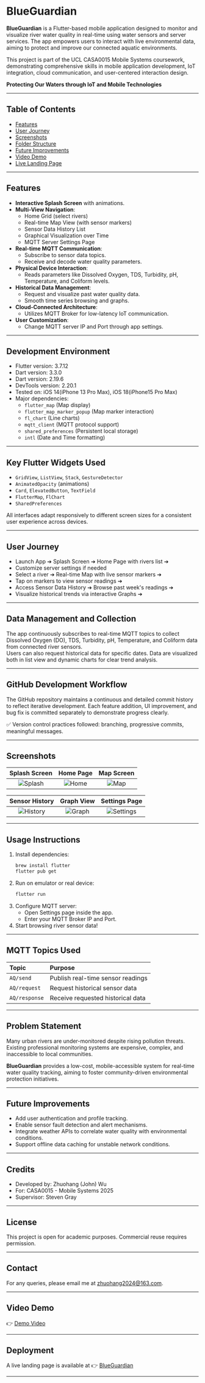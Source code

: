 # BlueGuardian

**BlueGuardian** is a Flutter-based mobile application designed to monitor and visualize river water quality in real-time using water sensors and server services. The app empowers users to interact with live environmental data, aiming to protect and improve our connected aquatic environments.

This project is part of the UCL CASA0015 Mobile Systems coursework, demonstrating comprehensive skills in mobile application development, IoT integration, cloud communication, and user-centered interaction design.

**Protecting Our Waters through IoT and Mobile Technologies**

---

## Table of Contents

- [Features](#features)
- [User Journey](#user-journey)
- [Screenshots](#screenshots)
- [Folder Structure](#folder-structure)
- [Future Improvements](#future-improvements)
- [Video Demo](#video-demo)
- [Live Landing Page](#deployment)

---
## Features

- **Interactive Splash Screen** with animations.
- **Multi-View Navigation**:
  - Home Grid (select rivers)
  - Real-time Map View (with sensor markers)
  - Sensor Data History List
  - Graphical Visualization over Time
  - MQTT Server Settings Page
- **Real-time MQTT Communication**:
  - Subscribe to sensor data topics.
  - Receive and decode water quality parameters.
- **Physical Device Interaction**:
  - Reads parameters like Dissolved Oxygen, TDS, Turbidity, pH, Temperature, and Coliform levels.
- **Historical Data Management**:
  - Request and visualize past water quality data.
  - Smooth time series browsing and graphs.
- **Cloud-Connected Architecture**:
  - Utilizes MQTT Broker for low-latency IoT communication.
- **User Customization**:
  - Change MQTT server IP and Port through app settings.

---

## Development Environment

- Flutter version: 3.7.12
- Dart version: 3.3.0
- Dart version: 2.19.6 
- DevTools version:  2.20.1
- Tested on: iOS 14(iPhone 13 Pro Max), iOS 18(iPhone15 Pro Max)
- Major dependencies:
  - `flutter_map` (Map display)
  - `flutter_map_marker_popup` (Map marker interaction)
  - `fl_chart` (Line charts)
  - `mqtt_client` (MQTT protocol support)
  - `shared_preferences` (Persistent local storage)
  - `intl` (Date and Time formatting)

---

## Key Flutter Widgets Used

- `GridView`, `ListView`, `Stack`, `GestureDetector`
- `AnimatedOpacity` (animations)
- `Card`, `ElevatedButton`, `TextField`
- `FlutterMap`, `FlChart`
- `SharedPreferences`

All interfaces adapt responsively to different screen sizes for a consistent user experience across devices.

---

## User Journey

- Launch App ➔ Splash Screen ➔ Home Page with rivers list ➔
- Customize server settings if needed
- Select a river ➔ Real-time Map with live sensor markers ➔
- Tap on markers to view sensor readings ➔
- Access Sensor Data History ➔ Browse past week's readings ➔
- Visualize historical trends via interactive Graphs ➔


---

## Data Management and Collection

The app continuously subscribes to real-time MQTT topics to collect Dissolved Oxygen (DO), TDS, Turbidity, pH, Temperature, and Coliform data from connected river sensors.  
Users can also request historical data for specific dates. Data are visualized both in list view and dynamic charts for clear trend analysis.

---

## GitHub Development Workflow

The GitHub repository maintains a continuous and detailed commit history to reflect iterative development. Each feature addition, UI improvement, and bug fix is committed separately to demonstrate progress clearly.

✅ Version control practices followed: branching, progressive commits, meaningful messages.

---

## Screenshots

| Splash Screen | Home Page | Map Screen |
|:---:|:---:|:---:|
| ![Splash](./media/splash.png) | ![Home](media/home.png) | ![Map](media/map.png) |

| Sensor History | Graph View | Settings Page |
|:---:|:---:|:---:|
| ![History](media/history.png) | ![Graph](media/graph.png) | ![Settings](media/setting.png) |

---

## Usage Instructions

1. Install dependencies:
   ```bash
   brew install flutter
   flutter pub get
   ```
2. Run on emulator or real device:
   ```bash
   flutter run
   ```
3. Configure MQTT server:
   - Open Settings page inside the app.
   - Enter your MQTT Broker IP and Port.
4. Start browsing river sensor data!

---

## MQTT Topics Used

| Topic         | Purpose                              |
|:--------------|:-------------------------------------|
| `AQ/send`     | Publish real-time sensor readings    |
| `AQ/request`  | Request historical sensor data       |
| `AQ/response` | Receive requested historical data    |


---

## Problem Statement

Many urban rivers are under-monitored despite rising pollution threats. Existing professional monitoring systems are expensive, complex, and inaccessible to local communities. 

**BlueGuardian** provides a low-cost, mobile-accessible system for real-time water quality tracking, aiming to foster community-driven environmental protection initiatives.

---

## Future Improvements

- Add user authentication and profile tracking.
- Enable sensor fault detection and alert mechanisms.
- Integrate weather APIs to correlate water quality with environmental conditions.
- Support offline data caching for unstable network conditions.

---

## Credits

- Developed by: Zhuohang (John) Wu
- For: CASA0015 - Mobile Systems 2025
- Supervisor: Steven Gray

---

## License

This project is open for academic purposes. Commercial reuse requires permission.

---

## Contact

For any queries, please email me at [zhuohang2024@163.com](mailto:zhuohang2024@163.com).

---

## Video Demo

👉 [Demo Video](./media/BlueGuardian.mp4)

---

## Deployment

A live landing page is available at 👉 [BlueGuardian](https://headmaster218.github.io/BlueGuardian/)

---